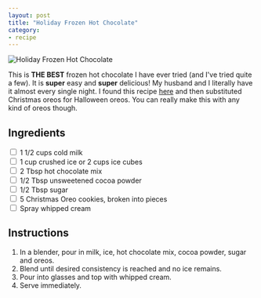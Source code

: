 ```yaml
---
layout: post
title: "Holiday Frozen Hot Chocolate"
category:
- recipe
---
```


![Holiday Frozen Hot Chocolate](http://stephaniemillar.github.io/images/posts/holiday-frozen-hot-chocolate/header.png)

This is **THE BEST** frozen hot chocolate I have ever tried (and I've tried quite a few). It is **super** easy and **super** delicious! My husband and I literally have it almost every single night. I found this recipe [here](http://www.laurenslatest.com/halloween-oreo-frozen-hot-chocolate-kitchenaid-giveaway/) and then substituted Christmas oreos for Halloween oreos. You can really make this with any kind of oreos though. 

Ingredients
-----------
<input type="checkbox"> 1 1/2 cups cold milk  
<input type="checkbox"> 1 cup crushed ice or 2 cups ice cubes  
<input type="checkbox"> 2 Tbsp hot chocolate mix  
<input type="checkbox"> 1/2 Tbsp unsweetened cocoa powder   
<input type="checkbox"> 1/2 Tbsp sugar   
<input type="checkbox"> 5 Christmas Oreo cookies, broken into pieces   
<input type="checkbox"> Spray whipped cream        
 



Instructions
-----

1. In a blender, pour in milk, ice, hot chocolate mix, cocoa powder, sugar and oreos. 
2. Blend until desired consistency is reached and no ice remains. 
3. Pour into glasses and top with whipped cream. 
4. Serve immediately.





